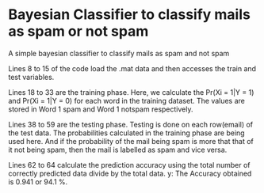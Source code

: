 # Bayesian Classifier to classify mails as spam or not spam

A simple bayesian classifier to classify mails as spam and not spam 

Lines 8 to 15 of the code load the .mat data and then accesses the train and test variables.
  
Lines 18 to 33 are the training phase. Here, we calculate the Pr(Xi = 1|Y = 1) and Pr(Xi = 1|Y =
0) for each word in the training dataset. The values are stored in Word 1 spam and Word 1 notspam
respectively.

Lines 38 to 59 are the testing phase. Testing is done on each row(email) of the test data. The
probabilities calculated in the training phase are being used here. And if the probability of the mail
being spam is more that that of it not being spam, then the mail is labelled as spam and vice versa.

Lines 62 to 64 calculate the prediction accuracy using the total number of correctly predicted data
divide by the total data.
y:
The Accuracy obtained is 0.941 or 94.1 %.
